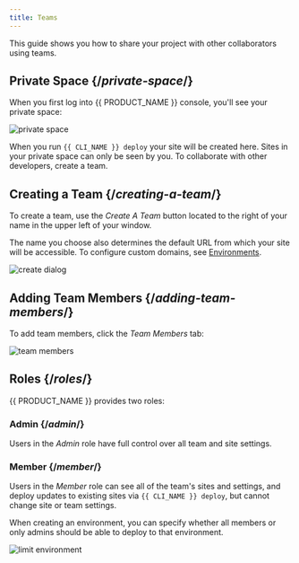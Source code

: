 ```yaml
---
title: Teams
---
```


This guide shows you how to share your project with other collaborators using teams.

## Private Space {/*private-space*/}

When you first log into {{ PRODUCT_NAME }} console, you'll see your private space:

![private space](/images/deploying/private_space.png)

When you run `{{ CLI_NAME }} deploy` your site will be created here. Sites in your private space can only be seen by you. To collaborate with other developers, create a team.

## Creating a Team {/*creating-a-team*/}

To create a team, use the *Create A Team* button located to the right of your name in the upper left of your window.

The name you choose also determines the default URL from which your site will be accessible. To configure custom domains, see [Environments](../environments).

![create dialog](/images/teams/create_dialog.png)

## Adding Team Members {/*adding-team-members*/}

To add team members, click the _Team Members_ tab:

![team members](/images/teams/members.png)

## Roles {/*roles*/}

{{ PRODUCT_NAME }} provides two roles:

### Admin {/*admin*/}

Users in the _Admin_ role have full control over all team and site settings.

### Member {/*member*/}

Users in the _Member_ role can see all of the team's sites and settings, and deploy updates to existing sites via `{{ CLI_NAME }} deploy`, but cannot change site or team settings.

When creating an environment, you can specify whether all members or only admins should be able to deploy to that environment.

![limit environment](/images/teams/environment-permissions.png?height=300)
